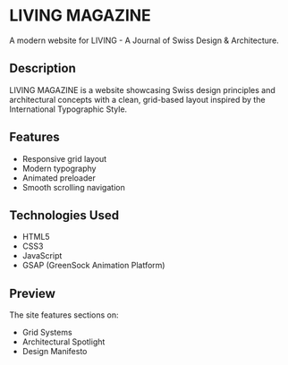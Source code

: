 # LIVING MAGAZINE

A modern website for LIVING - A Journal of Swiss Design & Architecture.

## Description

LIVING MAGAZINE is a website showcasing Swiss design principles and architectural concepts with a clean, grid-based layout inspired by the International Typographic Style.

## Features

- Responsive grid layout
- Modern typography
- Animated preloader
- Smooth scrolling navigation

## Technologies Used

- HTML5
- CSS3
- JavaScript
- GSAP (GreenSock Animation Platform)

## Preview

The site features sections on:
- Grid Systems
- Architectural Spotlight
- Design Manifesto

